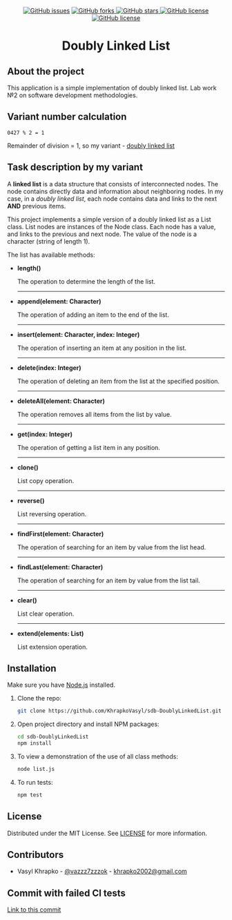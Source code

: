 <p align="center">
    <a href="https://github.com/KhrapkoVasyl/sdb-DoublyLinkedList/issues">
        <img alt="GitHub issues" src="https://img.shields.io/github/issues/KhrapkoVasyl/sdb-DoublyLinkedList?style=for-the-badge"></a>
    <a href="https://github.com/KhrapkoVasyl/sdb-DoublyLinkedList/network">
        <img alt="GitHub forks" src="https://img.shields.io/github/forks/KhrapkoVasyl/sdb-DoublyLinkedList?style=for-the-badge">
    </a>
    <a href="https://github.com/KhrapkoVasyl/sdb-DoublyLinkedList/stargazers">
        <img alt="GitHub stars" src="https://img.shields.io/github/stars/KhrapkoVasyl/sdb-DoublyLinkedList?style=for-the-badge">
    </a>
    <a href="https://github.com/KhrapkoVasyl/sdb-DoublyLinkedList/blob/main/LICENSE">
        <img alt="GitHub license" src="https://img.shields.io/github/license/KhrapkoVasyl/sdb-DoublyLinkedList?style=for-the-badge">
    </a>
    <a href="https://github.com/KhrapkoVasyl/sdb-DoublyLinkedList">
        <img alt="GitHub license" src="https://img.shields.io/github/contributors/KhrapkoVasyl/sdb-DoublyLinkedList.svg?style=for-the-badge">
    </a>

</p>

<div align="center">
  <h1 align="center">Doubly Linked List</h1>
</div>

## About the project

This application is a simple implementation of doubly linked list.
Lab work №2 on software development methodologies.

## Variant number calculation

`0427 % 2 = 1`

Remainder of division = 1, so my variant - [doubly linked list](#task-description-by-my-variant)

## Task description by my variant

A **linked list** is a data structure that consists of interconnected nodes. The node contains directly data and information about neighboring nodes. In my case, in a _doubly linked list_, each node contains data and links to the next **AND** previous items.

This project implements a simple version of a doubly linked list as a List class. List nodes are instances of the Node class. Each node has a value, and links to the previous and next node. The value of the node is a character (string of length 1).

The list has available methods:

- **length()**

  The operation to determine the length of the list.

  ***

- **append(element: Character)**

  The operation of adding an item to the end of the list.

  ***

- **insert(element: Character, index: Integer)**

  The operation of inserting an item at any position in the list.

  ***

- **delete(index: Integer)**

  The operation of deleting an item from the list at the specified position.

  ***

- **deleteAll(element: Character)**

  The operation removes all items from the list by value.

  ***

- **get(index: Integer)**

  The operation of getting a list item in any position.

  ***

- **clone()**

  List copy operation.

  ***

- **reverse()**

  List reversing operation.

  ***

- **findFirst(element: Character)**

  The operation of searching for an item by value from the list head.

  ***

- **findLast(element: Character)**

  The operation of searching for an item by value from the list tail.

  ***

- **clear()**

  List clear operation.

  ***

- **extend(elements: List)**

  List extension operation.

## Installation

Make sure you have [Node.js](http://nodejs.org/) installed.

1. Clone the repo:
   ```sh
   git clone https://github.com/KhrapkoVasyl/sdb-DoublyLinkedList.git
   ```
2. Open project directory and install NPM packages:

   ```sh
   cd sdb-DoublyLinkedList
   npm install
   ```

3. To view a demonstration of the use of all class methods:

   ```sh
   node list.js
   ```

4. To run tests:

   ```sh
   npm test
   ```

## License

Distributed under the MIT License. See [LICENSE](https://github.com/KhrapkoVasyl/sdb-DoublyLinkedList/blob/main/LICENSE) for more information.

## Contributors

- Vasyl Khrapko - [@vazzz7zzzok](https://t.me/vazzz7zzzok) - khrapko2002@gmail.com

## Commit with failed CI tests

[Link to this commit](https://github.com/KhrapkoVasyl/sdb-DoublyLinkedList/commit/fe2bc44104c386310f14433b5d523ca11b3caa32)
